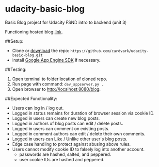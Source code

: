 # udacity-basic-blog
Basic Blog project for Udacity FSND intro to backend (unit 3)

Functioning hosted blog [link](http://jw-udacity-basic-blog.appspot.com/blog).

##Setup:

* Clone or [download](https://github.com/cardvark/udacity-basic-blog/archive/master.zip) the repo: `https://github.com/cardvark/udacity-basic-blog.git`
* Install [Google App Engine SDK](https://cloud.google.com/appengine/downloads#Google_App_Engine_SDK_for_Python) if necessary.

##Testing:

1. Open terminal to folder location of cloned repo.
2. Run page with command: `dev_appserver.py .`
3. Open browser to [http://localhost:8080/blog](http://localhost:8080/blog).

##Expected Functionality:
* Users can log in / log out.
* Logged in status remains for duration of browser session via cookie ID.
* Logged in users can create new blog posts.
* Logged in authors of blog posts can edit / delete posts.
* Logged in users can comment on existing posts.
* Logged in comment authors can edit / delete their own comments.
* Logged in users can Like / Unlike other user's blog posts.
* Edge case handling to protect against abusing above rules.
* Users cannot modify cookie ID to falsely log into another account.
  * passwords are hashed, salted, and peppered.
  * user cookie IDs are hashed and peppered.

